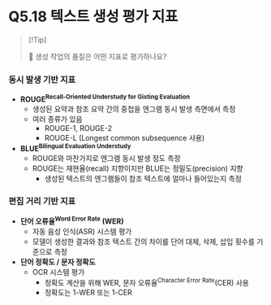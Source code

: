 # Q5.18 텍스트 생성 평가 지표

>   [!Tip]
>
>   🙋 생성 작업의 품질은 어떤 지표로 평가하나요?

### 동시 발생 기반 지표

- **ROUGE<sup>Recall-Oriented Understudy for Gisting Evaluation</sup>**
	- 생성된 요약과 참조 요약 간의 중첩을 엔그램 동시 발생 측면에서 측정
	- 여러 종류가 있음
		- ROUGE-1, ROUGE-2
		- ROUGE-L (Longest common subsequence 사용)
- **BLUE<sup>Bilingual Evaluation Understudy</sup>**
	- ROUGE와 마찬가지로 엔그램 동시 발생 정도 측정
	- ROUGE는 재현율(recall) 지향이지만 BLUE는 정밀도(precision) 지향
		- 생성된 텍스트의 엔그램들이 참조 텍스트에 얼마나 들어있는지 측정

### 편집 거리 기반 지표

- **단어 오류율<sup>Word Error Rate</sup> (WER)**
	- 자동 음성 인식(ASR) 시스템 평가
	- 모델이 생성한 결과와 참조 텍스트 간의 차이를 단어 대체, 삭제, 삽입 횟수를 기준으로 측정
- **단어 정확도 / 문자 정확도**
	- OCR 시스템 평가
		- 정확도 계산을 위해 WER, 문자 오류율<sup>Character Error Rate</sup>(CER) 사용
		- 정확도는 1-WER 또는 1-CER